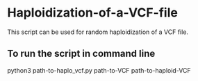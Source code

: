 # Haploidization-of-a-VCF-file
This script can be used for random haploidization of a VCF file. 

## To run the script in command line
python3 path-to-haplo_vcf.py path-to-VCF path-to-haploid-VCF
